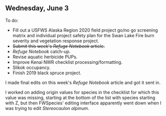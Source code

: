 
## Wednesday, June 3

To do:

* Fill out a USFWS Alaska Region 2020 field project go/no go screening matrix and individual project safety plan for the Swan Lake Fire burn severity and vegetation response project. 
* ~~Submit this week's *Refuge Notebook* article.~~
* *Refuge Notebook* catch-up.
* Revise aquatic herbicide PUPs.
* Improve Kenai NWR checklist processing/formatting.
* Slikok occupancy.
* Finish 2019 black spruce project.

I made final edits on this week's *Refuge Notebook* article and got it sent in.

I worked on adding origin values for species in the checklist for which this value was missing, starting at the bottom of the list with species starting with Z, but then FWSpecies' editing interface apparently went down when I was trying to edit *Stereocaulon alpinum*.
